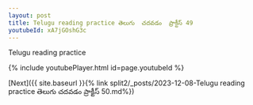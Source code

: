 ```yaml
---
layout: post
title: Telugu reading practice తెలుగు  చదవడం  ప్రాక్టీస్ 49
youtubeId: xA7jGOshG3c
---
```

 
 
Telugu reading practice
 
 
 
 
 


{% include youtubePlayer.html id=page.youtubeId %}
 
[Next]({{ site.baseurl }}{% link  split2/_posts/2023-12-08-Telugu reading practice తెలుగు  చదవడం  ప్రాక్టీస్ 50.md%})
 

